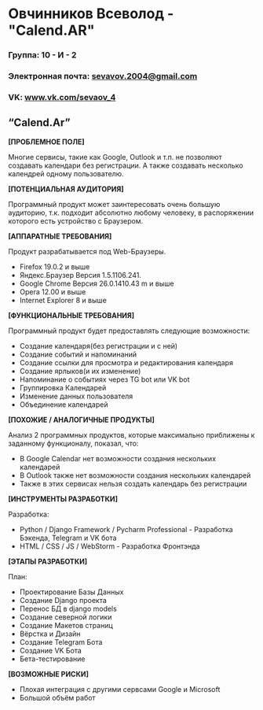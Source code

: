 # Овчинников Всеволод - "Calend.AR"

### Группа: 10 - И - 2
### Электронная почта: sevavov.2004@gmail.com
### VK: www.vk.com/sevaov_4



## “Calend.Ar”

**[ПРОБЛЕМНОЕ ПОЛЕ]**

Многие сервисы, такие как Google, Outlook и т.п. не позволяют создавать календари без регистрации.
А также создавать несколько календрей одному пользователю.

**[ПОТЕНЦИАЛЬНАЯ АУДИТОРИЯ]**

Программный продукт может заинтересовать очень большую аудиторию, т.к. подходит абсолютно любому человеку, в распоряжении которого есть устройство с Браузером.

**[АППАРАТНЫЕ ТРЕБОВАНИЯ]**

Продукт разрабатывается под Web-Браузеры.
* Firefox 19.0.2 и выше
* Яндекс.Браузер Версия 1.5.1106.241.
* Google Chrome Версия 26.0.1410.43 m и выше
* Opera 12.00 и выше
* Internet Explorer 8 и выше

**[ФУНКЦИОНАЛЬНЫЕ ТРЕБОВАНИЯ]**

Программный продукт будет предоставлять следующие возможности:
* Создание календаря(без регистрации и с ней)
* Создание событий и напоминаний
* Создание ссылки для просмотра и редактирования календаря
* Создание ярлыков(и их изменение)
* Напоминание о событиях через TG bot или VK bot
* Группировка Календарей
* Изменение данных пользователя
* Объединение календарей


**[ПОХОЖИЕ / АНАЛОГИЧНЫЕ ПРОДУКТЫ]**

Анализ 2 программных продуктов, которые максимально приближены к заданному функционалу, показал, что:

* В Google Calendar нет возможности создания нескольких календарей
* В Outlook также нет возможности создания нескольких календарей
* Также в этих сервисах нельзя создать календарь без регистрации

**[ИНСТРУМЕНТЫ РАЗРАБОТКИ]**

Разработка:
*	Python / Django Framework / Pycharm Professional - Разработка Бэкенда, Telegram и VK бота
* HTML / CSS / JS / WebStorm - Разработка Фронтэнда

**[ЭТАПЫ РАЗРАБОТКИ]**

План:
* Проектирование Базы Данных
* Создание Django проекта
* Перенос БД в django models
* Создание северной логики
* Создание Макетов страниц
* Вёрстка и Дизайн
* Создание Telegram Бота
* Создание VK Бота
* Бета-тестирование

**[ВОЗМОЖНЫЕ РИСКИ]**

* Плохая интеграция с другими сервсами Google и Microsoft
* Большой объём работ
